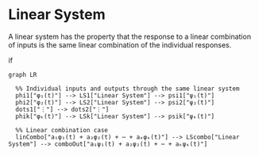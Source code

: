 
# Linear System
A linear system has the property that the response to a linear combination of inputs is the same linear combination of the individual responses.

if 
```mermaid
graph LR

  %% Individual inputs and outputs through the same linear system
  phi1["φ₁(t)"] --> LS1["Linear System"] --> psi1["ψ₁(t)"]
  phi2["φ₂(t)"] --> LS2["Linear System"] --> psi2["ψ₂(t)"]
  dots1["⋮"] --> dots2["⋮"]
  phik["φₖ(t)"] --> LSk["Linear System"] --> psik["ψₖ(t)"]

  %% Linear combination case
  linCombo["a₁φ₁(t) + a₂φ₂(t) + ⋯ + aₖφₖ(t)"] --> LScombo["Linear System"] --> comboOut["a₁ψ₁(t) + a₂ψ₂(t) + ⋯ + aₖψₖ(t)"]

```

